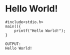 # Hello World!

```
#include<stdio.h>
main(){
	printf("Hello World!");
}
```

```
OUTPUT:
Hello World!
```
